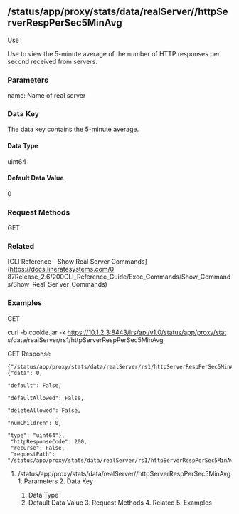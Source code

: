 ## /status/app/proxy/stats/data/realServer/<name>/httpServerRespPerSec5MinAvg

Use

Use to view the 5-minute average of the number of HTTP responses per second
received from servers.

### Parameters

name: Name of real server

### Data Key

The data key contains the 5-minute average.

#### Data Type

uint64

#### Default Data Value

0

### Request Methods

GET

### Related

[CLI Reference - Show Real Server Commands](https://docs.lineratesystems.com/0
87Release_2.6/200CLI_Reference_Guide/Exec_Commands/Show_Commands/Show_Real_Ser
ver_Commands)

### Examples

GET

curl -b cookie.jar -k https://10.1.2.3:8443/lrs/api/v1.0/status/app/proxy/stat
s/data/realServer/rs1/httpServerRespPerSec5MinAvg

GET Response

    
    
    {"/status/app/proxy/stats/data/realServer/rs1/httpServerRespPerSec5MinAvg": {"data": 0,
                                                                                       "default": False,
                                                                                       "defaultAllowed": False,
                                                                                       "deleteAllowed": False,
                                                                                       "numChildren": 0,
                                                                                       "type": "uint64"},
     "httpResponseCode": 200,
     "recurse": False,
     "requestPath": "/status/app/proxy/stats/data/realServer/rs1/httpServerRespPerSec5MinAvg"}
    

  1. /status/app/proxy/stats/data/realServer/<name>/httpServerRespPerSec5MinAvg
    1. Parameters
    2. Data Key
      1. Data Type
      2. Default Data Value
    3. Request Methods
    4. Related
    5. Examples

